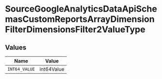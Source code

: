 # SourceGoogleAnalyticsDataApiSchemasCustomReportsArrayDimensionFilterDimensionsFilter2ValueType


## Values

| Name          | Value         |
| ------------- | ------------- |
| `INT64_VALUE` | int64Value    |